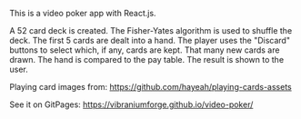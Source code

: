 This is a video poker app with React.js.

A 52 card deck is created.
The Fisher-Yates algorithm is used to shuffle the deck.
The first 5 cards are dealt into a hand.
The player uses the "Discard" buttons to select which, if any, cards are kept.
That many new cards are drawn.
The hand is compared to the pay table.
The result is shown to the user.

Playing card images from: https://github.com/hayeah/playing-cards-assets

See it on GitPages: https://vibraniumforge.github.io/video-poker/
